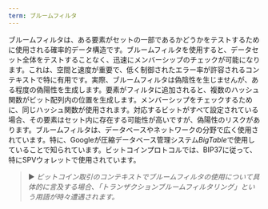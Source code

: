 ```yaml
---
term: ブルームフィルタ
---
```


ブルームフィルタは、ある要素がセットの一部であるかどうかをテストするために使用される確率的データ構造です。ブルームフィルタを使用すると、データセット全体をテストすることなく、迅速にメンバーシップのチェックが可能になります。これは、空間と速度が重要で、低く制御されたエラー率が許容されるコンテキストで特に有用です。実際、ブルームフィルタは偽陰性を生じませんが、ある程度の偽陽性を生成します。要素がフィルタに追加されると、複数のハッシュ関数がビット配列内の位置を生成します。メンバーシップをチェックするために、同じハッシュ関数が使用されます。対応するビットがすべて設定されている場合、その要素はセット内に存在する可能性が高いですが、偽陽性のリスクがあります。ブルームフィルタは、データベースやネットワークの分野で広く使用されています。特に、Googleが圧縮データベース管理システム*BigTable*で使用していることで知られています。ビットコインプロトコルでは、BIP37に従って、特にSPVウォレットで使用されています。

> ► *ビットコイン取引のコンテキストでブルームフィルタの使用について具体的に言及する場合、「トランザクションブルームフィルタリング」という用語が時々遭遇されます。*